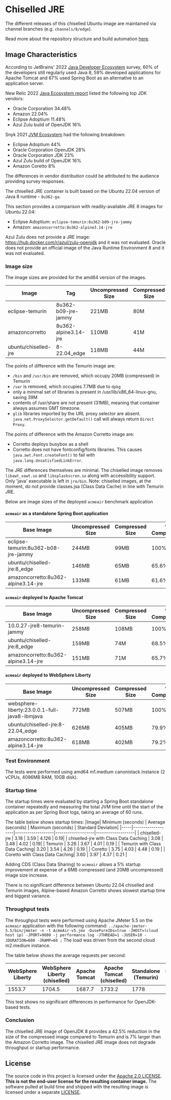# Chiselled JRE

The different releases of this chiselled Ubuntu image are maintained via
channel branches (e.g. `channels/8/edge`).

Read more about the repository structure and build automation [here](<https://github.com/ubuntu-rocks/.github/blob/main/profile/README.md#-joining-the-ubuntu-rocks-project>).


## Image Characteristics

According to JetBrains' 2022 [Java Developer Ecosystem](https://www.jetbrains.com/lp/devecosystem-2022/java/) survey, 60% of the developers still regularly used Java 8, 59% developed applications for Apache Tomcat and 67% used Spring Boot as an alternative to an application server.

New Relic 2022 [Java Ecosystem report](https://newrelic.com/resources/report/2022-state-of-java-ecosystem) listed the following top JDK vendors:
 - Oracle Corporation 34.48%
 - Amazon 22.04%
 - Eclipse Adoptium 11.48%
 - Azul Zulu build of OpenJDK 16%

Snyk 2021 [JVM Ecosystem](https://snyk.io/jvm-ecosystem-report-2021/) had the following breakdown:
 - Eclipse Adoptium 44%
 - Oracle Corporation OpenJDK 28%
 - Oracle Corporation JDK 23%
 - Azul Zulu build of OpenJDK 16%
 - Amazon Coretto 8%

The differences in vendor distribution could be attributed to the audience providing survey responses.

The chiselled JRE container is built based on the Ubuntu 22.04 version of Java 8 runtime - `8u362-ga`.

This section provides a comparison with readily-available JRE 8 images for Ubuntu 22.04:
 - Eclipse Adoptium: `eclipse-temurin:8u362-b09-jre-jammy`
 - Amazon: `amazoncorretto:8u362-alpine3.14-jre`

Azul Zulu does not provide a JRE image: https://hub.docker.com/r/azul/zulu-openjdk and it was not evaluated.
Oracle does not provide an official image of the Java Runtime Environment 8 and it was not evaluated.

### Image size

The image sizes are provided for the amd64 version of the images.

|Image|Tag|Uncompressed Size| Compressed Size| % Compressed |
|-----|---|----| ----------------------------| -------------|
| eclipse-temurin|8u362-b09-jre-jammy|221MB|80M| 100% |
| amazoncorretto| 8u362-alpine3.14-jre| 110MB | 41M| 51.3% |
| ubuntu/chiselled-jre|8-22.04_edge| 118MB |44M | 55% |

The points of difference with the Temurin image are:
- `/bin` and `/usr/bin` are removed, which occupy 20MB (compressed) in Temurin
- `/var` is removed, which occupies 7.7MB due to `dpkg`
- only a minimal set of libraries is present in /usr/lib/x86_64-linux-gnu, saving 39M
- contents of /usr/share are not present (31MB), meaning that container always assumes GMT timezone.
- `glib` libraries imported by the URL proxy selector are absent. `java.net.ProxySelector.getDefault()` call will always return `Direct Proxy`.

The points of difference with the Amazon Corretto image are:
 - Corretto deploys busybox as a shell
 - Corretto does not have fontconfig/fonts libraries. This causes `java.awt.Font.createFont()` to fail with `java.lang.UnsatisfiedLinkError`.

The JRE differences themselves are minimal. The chiselled image removes `libawt_xawt.so` and `libsplashscren.so` along with accessibility support. Only 'java' executable is left in `jre/bin`.
Note: chiselled images, at the moment, do not provide classes.jsa (Class Data Cache) in line with Temurin JRE.

Below are image sizes of the deployed `acmeair` benchmark application
#### `acmeair` as a standalone Spring Boot application
|Base Image|Uncompressed Size| Compressed Size| % Compressed |
|---|----| ----------------------------|----|
| eclipse-temurin:8u362-b08-jre-jammy | 244MB | 99MB |  100% |
| ubuntu/chiselled-jre:8_edge | 146MB | 65MB| 65.6% |
| amazoncorretto:8u362-alpine3.14-jre | 133MB | 61MB| 61.6% |

#### `acmeair` deployed to Apache Tomcat
|Base Image|Uncompressed Size| Compressed Size| % Compressed |
|---|----| ----------------------------|----------|
| 10.0.27-jre8-temurin-jammy | 258MB | 108MB | 100% |
| ubuntu/chiselled-jre:8_edge | 159MB | 74M | 68.5% |
| amazoncorretto:8u362-alpine3.14-jre | 151MB | 71M | 65.7% |

#### `acmeair` deployed to WebSphere Liberty
|Base Image|Uncompressed Size| Compressed Size|% Compressed |
|---|----| ----------------------------|---|
| websphere-liberty:23.0.0.1-full-java8-ibmjava| 772MB| 507MB| 100% |
| ubuntu/chiselled-jre:8-22.04_edge | 626MB | 405MB | 79.9% |
| amazoncorretto:8u362-alpine3.14-jre | 618MB | 402MB | 79.2% |

### Test Environment

The tests were performed using amd64 m1.medium canonistack instance (2 vCPUs, 4096MB RAM, 10GB disk).

### Startup time

The startup times were evaluated by starting a Spring Boot standalone container repeatedly and measuring the total JVM time until the start of the application as per Spring Boot logs, taking an average of 60 runs.

The table below shows startup times:
|Image| Minimum (seconds) | Average (seconds) | Maximum (seconds) | Standard Deviation|
|-----|-------------------|-------------------|-------------------|-------------------|
| chiselled-jre | 3.18 | 3.59 | 4.126 | 0.19|
| chiselled-jre with Class Data Caching | 3.08 | 3.48 | 4.02 | 0.19|
| Temurin | 3.26 | 3.67 | 4.01 | 0.19 |
| Temurin with Class Data Caching| 3.20 | 3.54 | 4.26 | 0.19 |
| Coretto | 3.75 | 4.03 | 4.48 | 0.19 |
| Coretto with Class Data Caching| 3.60 | 3.97 | 4.37 | 0.21 |

Adding CDS (Class Data Sharing) to `acmeair` allows a 5% startup improvement at expense of a 6MB compressed (and 20MB uncompressed) image size increase.

There is no significant difference between Ubuntu 22.04 chiselled and Temurin images, Alpine-based Amazon Corretto shows slowest startup time and biggest variance.

### Throughput tests

The throughput tests were performed using Apache JMeter 5.5 on the `acmeair` application with the following command: ``../apache-jmeter-5.5/bin/jmeter -n -t AcmeAir-v5.jmx -DusePureIDs=true -JHOST=(cloud host ip) -JPORT=9080 -j performance.log -JTHREAD=1 -JUSER=10 -JDURATION=600 -JRAMP=60 ;`` The load was driven from the second cloud m2.medium instance.

The table below shows the average requests per second:

| WebSphere Liberty | WebSphere Liberty (chiselled) | Apache Tomcat | Apache Tomcat (chiselled) | Standalone (Temurin) | Standalone (chiselled) |  Standalone (corretto) |
|-------------------|-------------------------------|---------------|-------------|---------|--------| ---|
| 1553.7 | 1704.5 | 1687.7 | 1733.2 | 1778 | 1773.6 | 1798 |

This test shows no significant differences in performance for OpenJDK-based tests.

### Conclusion

The chiselled JRE image of OpenJDK 8 provides a 42.5% reduction in the size of the compressed image compared to Temurin and is 7% larger than the Amazon Corretto image.
The chiselled JRE image does not degrade throughput or startup performance.

## License

The source code in this project is licensed under the [Apache 2.0 LICENSE](./LICENSE).
**This is not the end-user license for the resulting container image.**
The software pulled at build time and shipped with the resulting image is licensed under a separate [LICENSE](./chiselled-jre/LICENSE).